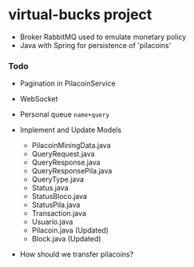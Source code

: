 # virtual-bucks project

- Broker RabbitMQ used to emulate monetary policy
- Java with Spring for persistence of 'pilacoins'

### Todo

- Pagination in PilacoinService
- WebSocket
- Personal queue ```name+query```

- Implement and Update Models
    - PilacoinMiningData.java
    - QueryRequest.java
    - QueryResponse.java
    - QueryResponsePila.java
    - QueryType.java
    - Status.java
    - StatusBloco.java
    - StatusPila.java
    - Transaction.java
    - Usuario.java
    - Pilacoin.java (Updated)
    - Block.java (Updated)

- How should we transfer pilacoins?